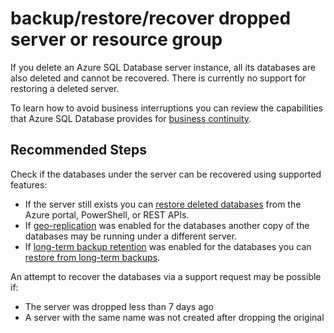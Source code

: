 <properties
	pageTitle="backup/restore/recover dropped server or resource group"
	description="backup/restore/recover dropped server or resource group"
	service="microsoft.sql"
	resource="servers"
	authors="keithor"
	ms.author="keithor"
	displayOrder=""
	selfHelpType="generic"
	supportTopicIds="32630451"
	productPesIds="13491"
	cloudEnvironments="public"
	articleId="cd7113bd-0d84-4617-9420-416b7f09bbc5"
/>

# backup/restore/recover dropped server or resource group

If you delete an Azure SQL Database server instance, all its databases are also deleted and cannot be recovered. There is currently no support for restoring a deleted server.

To learn how to avoid business interruptions you can review the capabilities that Azure SQL Database provides for [business continuity](https://docs.microsoft.com/en-us/azure/sql-database/sql-database-business-continuity?WT.mc_id=pid:13491:sid:32630451/).

## **Recommended Steps**

Check if the databases under the server can be recovered using supported features:

* If the server still exists you can [restore deleted databases](https://docs.microsoft.com/azure/sql-database/sql-database-recovery-using-backups#deleted-database-restore?WT.mc_id=pid:13491:sid:32630451/) from the Azure portal, PowerShell, or REST APIs.
* If [geo-replication](https://docs.microsoft.com/azure/sql-database/sql-database-active-geo-replication?WT.mc_id=pid:13491:sid:32630451/) was enabled for the databases another copy of the databases may be running under a different server.
* If [long-term backup retention](https://docs.microsoft.com/azure/sql-database/sql-database-long-term-retention?WT.mc_id=pid:13491:sid:32630451/) was enabled for the databases you can [restore from long-term backups](https://docs.microsoft.com/en-us/azure/sql-database/sql-database-long-term-backup-retention-configure?WT.mc_id=pid:13491:sid:32630451/).

An attempt to recover the databases via a support request may be possible if:

* The server was dropped less than 7 days ago
* A server with the same name was not created after dropping the original